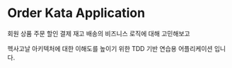 # Order Kata Application

회원 상품 주문 할인 결제 재고 배송의 비즈니스 로직에 대해 고민해보고

헥사고날 아키텍처에 대한 이해도를 높이기 위한 TDD 기반 연습용 어플리케이션 입니다.
